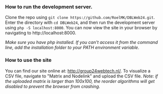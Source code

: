 ### How to run the development server.

Clone the repo using ```git clone https://github.com/RoelMK/DBLWeb24.git```. Enter the directory with ```cd DBLWeb24```, and then run the development server using ```php -S localhost:8000```. You can now view the site in your browser by navigating to http://localhost:8000.

_Make sure you have php installed. If you can't access it from the command line, add the installation folder to your PATH environment variable._

### How to use the site

You can find our site online at: http://group24webtech.nl/. To visualize a CSV file, navigate to "Matrix and Nodelink" and upload the CSV file. _Note: if the uploaded matrix is larger than 100x100, the reorder algorithms will get disabled to prevent the browser from crashing._ 
